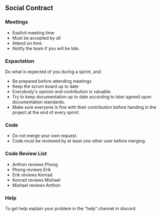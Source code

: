## Social Contract
### Meetings
* Explicit meeting time
* Must be accepted by all
* Attend on time
* Notify the team if you will be late.

### Expactation
Do what is expected of you during a sprint, and:
- Be prepared before attending meetings
- Keep the scrum board up to date
- Everybody's opinion and contribution is valuable.
- Try to keep documentation up to date according to later agreed upon documentation standards.
- Make sure everyone is fine with their contribution before handing in the project at the end of every sprint.

### Code
* Do not merge your own request.
* Code must be reviewed by at least one other user before merging.

### Code Review List 
- Anthon reviews Phong
- Phong reviews Erik
- Erik reviews Konrad
- Konrad reviews Mishael
- Mishael reviews Anthon

### Help
To get help explain your problem in the “help” channel in discord.
